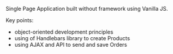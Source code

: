 Single Page Application built without framework using Vanilla JS.

Key points:
- object-oriented development principles
- using of Handlebars library to create Products
- using AJAX and API to send and save Orders




